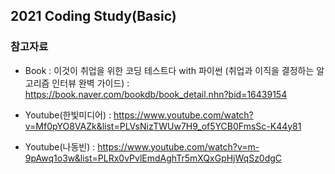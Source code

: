 ## 2021 Coding Study(Basic)

### 참고자료

- Book : 이것이 취업을 위한 코딩 테스트다 with 파이썬 (취업과 이직을 결정하는 알고리즘 인터뷰 완벽 가이드)
       : https://book.naver.com/bookdb/book_detail.nhn?bid=16439154

- Youtube(한빛미디어) : https://www.youtube.com/watch?v=Mf0pYO8VAZk&list=PLVsNizTWUw7H9_of5YCB0FmsSc-K44y81
- Youtube(나동빈) : https://www.youtube.com/watch?v=m-9pAwq1o3w&list=PLRx0vPvlEmdAghTr5mXQxGpHjWqSz0dgC
